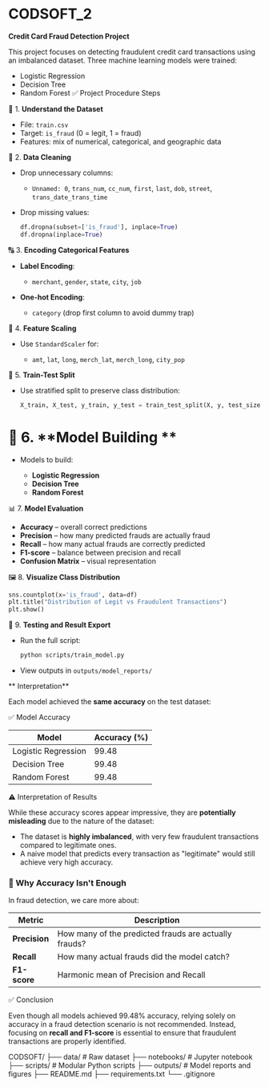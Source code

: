 # CODSOFT_2
 **Credit Card Fraud Detection Project**
 
This project focuses on detecting fraudulent credit card transactions using an imbalanced dataset. Three machine learning models were trained:

* Logistic Regression
* Decision Tree
* Random Forest
 ✅ Project Procedure Steps

 🧩 1. **Understand the Dataset**

* File: `train.csv`
* Target: `is_fraud` (0 = legit, 1 = fraud)
* Features: mix of numerical, categorical, and geographic data

 🧹 2. **Data Cleaning**

* Drop unnecessary columns:

  * `Unnamed: 0`, `trans_num`, `cc_num`, `first`, `last`, `dob`, `street`, `trans_date_trans_time`
* Drop missing values:

  ```python
  df.dropna(subset=['is_fraud'], inplace=True)
  df.dropna(inplace=True)
  ```

 🔠 3. **Encoding Categorical Features**

* **Label Encoding**:

  * `merchant`, `gender`, `state`, `city`, `job`
* **One-hot Encoding**:

  * `category` (drop first column to avoid dummy trap)

 📏 4. **Feature Scaling**

* Use `StandardScaler` for:

  * `amt`, `lat`, `long`, `merch_lat`, `merch_long`, `city_pop`

 🧪 5. **Train-Test Split**

* Use stratified split to preserve class distribution:

  ```python
  X_train, X_test, y_train, y_test = train_test_split(X, y, test_size=0.2, stratify=y)
  ```

# 🤖 6. **Model Building **

* Models to build:

  * **Logistic Regression**
  * **Decision Tree**
  * **Random Forest**

 📊 7. **Model Evaluation**

* **Accuracy** – overall correct predictions
* **Precision** – how many predicted frauds are actually fraud
* **Recall** – how many actual frauds are correctly predicted
* **F1-score** – balance between precision and recall
* **Confusion Matrix** – visual representation

🖼️ 8. **Visualize Class Distribution**

```python
sns.countplot(x='is_fraud', data=df)
plt.title("Distribution of Legit vs Fraudulent Transactions")
plt.show()
```

🧪 9. **Testing and Result Export**

* Run the full script:

  ```bash
  python scripts/train_model.py
  ```
* View outputs in `outputs/model_reports/`

** Interpretation**

Each model achieved the **same accuracy** on the test dataset:

 ✅ Model Accuracy

| Model               | Accuracy (%) |
| ------------------- | ------------ |
| Logistic Regression | 99.48        |
| Decision Tree       | 99.48        |
| Random Forest       | 99.48        |

 ⚠️ Interpretation of Results

While these accuracy scores appear impressive, they are **potentially misleading** due to the nature of the dataset:

* The dataset is **highly imbalanced**, with very few fraudulent transactions compared to legitimate ones.
* A naive model that predicts every transaction as "legitimate" would still achieve very high accuracy.

### 📌 Why Accuracy Isn't Enough

In fraud detection, we care more about:

| Metric        | Description                                           |
| ------------- | ----------------------------------------------------- |
| **Precision** | How many of the predicted frauds are actually frauds? |
| **Recall**    | How many actual frauds did the model catch?           |
| **F1-score**  | Harmonic mean of Precision and Recall                 |


 ✅ Conclusion

Even though all models achieved 99.48% accuracy, relying solely on accuracy in a fraud detection scenario is not recommended. Instead, focusing on **recall and F1-score** is essential to ensure that fraudulent transactions are properly identified.



CODSOFT/
├── data/                  # Raw dataset
├── notebooks/             # Jupyter notebook
├── scripts/               # Modular Python scripts
├── outputs/               # Model reports and figures
├── README.md
├── requirements.txt
└── .gitignore

